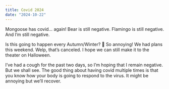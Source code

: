 ```yaml
---
title: Covid 2024
date: "2024-10-22"
---
```


Mongoose has covid… again! Bear is still negative. Flamingo is still negative.  And I’m still negative.

Is this going to happen every Autumn/Winter? 🥺 So annoying! We had plans this weekend. Welp, that’s canceled. I hope we can still make it to the theater on Halloween.

I’ve had a cough for the past two days, so I’m hoping that I remain negative. But we shall see. The good thing about having covid multiple times is that you know how your body is going to respond to the virus.  It might be annoying but we’ll recover.  
